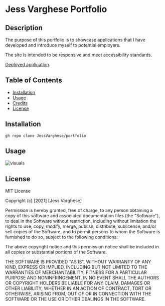 # Jess Varghese Portfolio

## Description

The purpose of this portfolio is to showcase applications that I have developed and introduce myself to potential employers. 

The site is intended to be responsive and meet accessibility standards.

[Deployed application](https://jessvarghese.github.io/portfolio/).

## Table of Contents

* [Installation](#Installation)
* [Usage](#usage)
* [Credits](#credits)
* [License](#license)



## Installation

```
gh repo clone JessVarghese/portfolio

```

## Usage


![visuals](https://github.com/JessVarghese/portfolio/blob/main/assets/images/jv_portfolio_screenshot.png)


## License

MIT License

Copyright (c) [2021] [Jess Varghese]

Permission is hereby granted, free of charge, to any person obtaining a copy
of this software and associated documentation files (the "Software"), to deal
in the Software without restriction, including without limitation the rights
to use, copy, modify, merge, publish, distribute, sublicense, and/or sell
copies of the Software, and to permit persons to whom the Software is
furnished to do so, subject to the following conditions:

The above copyright notice and this permission notice shall be included in all
copies or substantial portions of the Software.

THE SOFTWARE IS PROVIDED "AS IS", WITHOUT WARRANTY OF ANY KIND, EXPRESS OR
IMPLIED, INCLUDING BUT NOT LIMITED TO THE WARRANTIES OF MERCHANTABILITY,
FITNESS FOR A PARTICULAR PURPOSE AND NONINFRINGEMENT. IN NO EVENT SHALL THE
AUTHORS OR COPYRIGHT HOLDERS BE LIABLE FOR ANY CLAIM, DAMAGES OR OTHER
LIABILITY, WHETHER IN AN ACTION OF CONTRACT, TORT OR OTHERWISE, ARISING FROM,
OUT OF OR IN CONNECTION WITH THE SOFTWARE OR THE USE OR OTHER DEALINGS IN THE
SOFTWARE.
